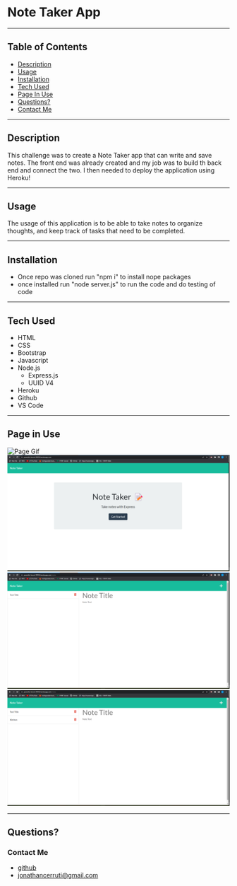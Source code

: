 # Note Taker App



---

## Table of Contents
- [Description](#description)
- [Usage](#usage)
- [Installation](#installation)
- [Tech Used](#tech-used)
- [Page In Use](#page-in-use)
- [Questions?](#questions)
- [Contact Me](#contact-me)

---


## Description
This challenge was to create a Note Taker app that can write and save notes. The front end was already created and my job was to build th back end and connect the two. I then needed to deploy the application using Heroku!

---

## Usage
The usage of this application is to be able to take notes to organize thoughts, and keep track of tasks that need to be completed. 

---

## Installation

- Once repo was cloned run "npm i" to install nope packages
- once installed run "node server.js" to run the code and do testing of code

---

## Tech Used
- HTML
- CSS
- Bootstrap
- Javascript
- Node.js
    - Express.js
    - UUID V4
- Heroku
- Github
- VS Code

---

## Page in Use
![Page Gif](./images/app.gif)
![Home-Page](./images/home-page.png)
![Note-Home-Page](./images/notes-home.png)
![Added-Note-Page](./images/notes-added-note.png)

---



## Questions?
### Contact Me
- [github](https://github.com/joncerruti)
- jonathancerruti@gmail.com